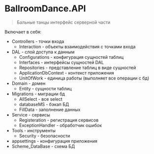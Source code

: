 # BallroomDance.API

> Бальные танцы интерфейс серверной части

Включает в себя:

- Controllers - точки входа
	- Interaction - объекты взаимодействия с точками входа
- DAL - слой доступа к данным
	- Configurations - конфигурация сущностей таблиц
	- Interfaces 	 - интерфейсы сущностей DAL
	- Repositories 	 - представление таблиц в виде сущностей
	- ApplicationDbContext - контекст приложения
	- UnitOfWork - единица работы (выполняет все операции с бд)
- Domain - домен
	- Entity - сущности таблиц
- Migrations - миграции бд
	- AllSelect  - все select
	- databaseMS - бэкап БД
	- FillData   - заполнение данных
- Service - сервисы
	- Registeration    - регистрация сервисов
	- ExceptionHandler - обработчик ошибок
- Tools - инструменты
	- Security - безопасности
- appsettings 	  - конфигурация приложения
- Scheme_DataBase - схема БД